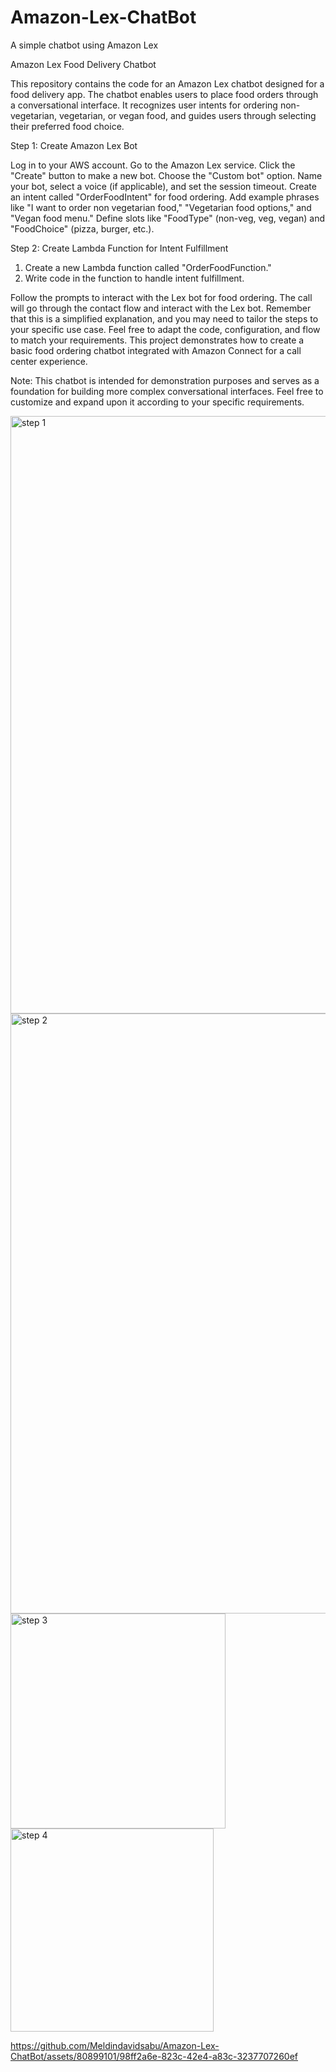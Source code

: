 # Amazon-Lex-ChatBot
A simple chatbot using Amazon Lex

Amazon Lex Food Delivery Chatbot

This repository contains the code for an Amazon Lex chatbot designed for a food delivery app. The chatbot enables users to place food orders through a conversational interface. It recognizes user intents for ordering non-vegetarian, vegetarian, or vegan food, and guides users through selecting their preferred food choice. 

Step 1: Create Amazon Lex Bot

Log in to your AWS account.
Go to the Amazon Lex service.
Click the "Create" button to make a new bot.
Choose the "Custom bot" option.
Name your bot, select a voice (if applicable), and set the session timeout.
Create an intent called "OrderFoodIntent" for food ordering.
Add example phrases like "I want to order non vegetarian food," "Vegetarian food options," and "Vegan food menu."
Define slots like "FoodType" (non-veg, veg, vegan) and "FoodChoice" (pizza, burger, etc.).

Step 2: Create Lambda Function for Intent Fulfillment

1. Create a new Lambda function called "OrderFoodFunction."
2. Write code in the function to handle intent fulfillment.


Follow the prompts to interact with the Lex bot for food ordering.
The call will go through the contact flow and interact with the Lex bot.
Remember that this is a simplified explanation, and you may need to tailor the steps to your specific use case. Feel free to adapt the code, configuration, and flow to match your requirements. This project demonstrates how to create a basic food ordering chatbot integrated with Amazon Connect for a call center experience.

Note:
This chatbot is intended for demonstration purposes and serves as a foundation for building more complex conversational interfaces. Feel free to customize and expand upon it according to your specific requirements.

<img width="956" alt="step 1" src="https://github.com/Meldindavidsabu/Amazon-Lex-ChatBot/assets/80899101/5f4b3207-5076-491c-ac11-66d8534d8c0b">
<img width="960" alt="step 2" src="https://github.com/Meldindavidsabu/Amazon-
LexChatBot/assets/80899101/876e9b7a-a26b-413b-81cd-4766aa60729b">

<img width="344" alt="step 3" src="https://github.com/Meldindavidsabu/Amazon-Lex-ChatBot/assets/80899101/8ab60367-a4b1-4a57-b376-08909fe5c135">
 
<img width="325" alt="step 4" src="https://github.com/Meldindavidsabu/Amazon-Lex-ChatBot/assets/80899101/a8ab96ad-b63b-4dd6-8978-a0226e35350d">

https://github.com/Meldindavidsabu/Amazon-Lex-ChatBot/assets/80899101/98ff2a6e-823c-42e4-a83c-3237707260ef








